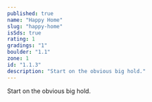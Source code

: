 ```yaml
---
published: true
name: "Happy Home"
slug: "happy-home"
isSds: true
rating: 1
gradings: "1"
boulder: "1.1"
zone: 1
id: "1.1.3"
description: "Start on the obvious big hold."
---
```


Start on the obvious big hold.
